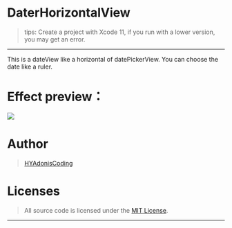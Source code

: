 # DaterHorizontalView


> tips: Create a project with Xcode 11, if you run with a lower version, you may get an error.

-------

This is a dateView like a horizontal of datePickerView. You can choose the date like a ruler.

# Effect preview：
![](https://github.com/HYAdonisCoding/DaterHorizontalView/blob/master/20191029Preview.gif)

# Author

>[HYAdonisCoding]

# Licenses

>All source code is licensed under the [MIT License].


---
[HYAdonisCoding]:https://github.com/HYAdonisCoding
[MIT License]:https://github.com/HYAdonisCoding/HYCoreAnimationStudy/blob/master/LICENSE
